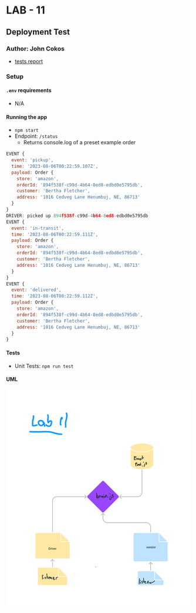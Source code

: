 # LAB - 11

## Deployment Test

### Author: John Cokos

- [tests report](https://github.com/codefellows/code-401-javascript-example-lab/actions)

### Setup

#### `.env` requirements

- N/A

#### Running the app

- `npm start`
- Endpoint: `/status`
  - Returns console.log of a preset example order 

```javascript
EVENT {
  event: 'pickup',
  time: '2023-08-06T00:22:59.107Z',
  payload: Order {
    store: 'amazon',
    orderId: '894f538f-c99d-4b64-8ed8-edbd0e5795db',
    customer: 'Bertha Fletcher',
    address: '1016 Cedveg Lane Henumbuj, NE, 86713'
  }
}
DRIVER: picked up 894f538f-c99d-4b64-8ed8-edbd0e5795db
EVENT {
  event: 'in-transit',
  time: '2023-08-06T00:22:59.111Z',
  payload: Order {
    store: 'amazon',
    orderId: '894f538f-c99d-4b64-8ed8-edbd0e5795db',
    customer: 'Bertha Fletcher',
    address: '1016 Cedveg Lane Henumbuj, NE, 86713'
  }
}
EVENT {
  event: 'delivered',
  time: '2023-08-06T00:22:59.112Z',
  payload: Order {
    store: 'amazon',
    orderId: '894f538f-c99d-4b64-8ed8-edbd0e5795db',
    customer: 'Bertha Fletcher',
    address: '1016 Cedveg Lane Henumbuj, NE, 86713'
  }
}
```

#### Tests

- Unit Tests: `npm run test`

#### UML


![UML Diagram](./uml.png)
